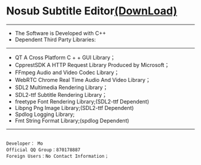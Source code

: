 # Nosub Subtitle Editor[(DownLoad)](https://github.com/patui/Nosub/releases)

---
- The Software is Developed with C++
- Dependent Third Party Libraries:
---

- QT 		      A Cross Platform C + + GUI Library；
- CpprestSDK 	  A HTTP Request Library Produced by Microsoft；
- FFmpeg          Audio and Video Codec Library；
- WebRTC          Chrome Real Time Audio And Video Library；
- SDL2            Multimedia Rendering Library；
- SDL2-ttf        Subtitle Rendering Library；
- freetype        Font Rendering Library;(SDL2-ttf Dependent)
- Libpng          Png Image Library;(SDL2-ttf Dependent)
- Spdlog          Logging Library;
- Fmt             String Format Library;(spdlog Dependent)

---

```

Developer： Mo
Official QQ Group：870178887
Foreign Users：No Contact Information；

```
